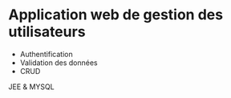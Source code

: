# Application web de gestion des utilisateurs
* Authentification
* Validation des données
* CRUD

JEE & MYSQL
